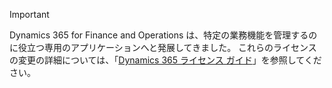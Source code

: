 > [!IMPORTANT]
> Dynamics 365 for Finance and Operations は、特定の業務機能を管理するのに役立つ専用のアプリケーションへと発展してきました。 これらのライセンスの変更の詳細については、「[Dynamics 365 ライセンス ガイド](https://mbs.microsoft.com/Files/public/365/Dynamics365LicensingGuide.pdf)」を参照してください。
 
